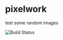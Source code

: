 # pixelwork
test some random images

![Build Status](https://github.com/jhaowunhuang/pixelwork/workflows/PythonApp/badge.svg)